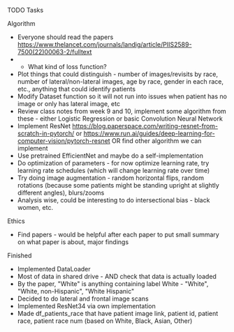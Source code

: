 TODO Tasks

Algorithm
* Everyone should read the papers https://www.thelancet.com/journals/landig/article/PIIS2589-7500(22)00063-2/fulltext
* * What kind of loss function?
* Plot things that could distinguish - number of images/revisits by race, number of lateral/non-lateral images, age by race, gender in each race, etc., anything that could identify patients
* Modify Dataset function so it will not run into issues when patient has no image or only has lateral image, etc
* Review class notes from week 9 and 10, implement some algorithm from these - either Logistic Regression or basic Convolution Neural Network
* Implement ResNet https://blog.paperspace.com/writing-resnet-from-scratch-in-pytorch/ or https://www.run.ai/guides/deep-learning-for-computer-vision/pytorch-resnet OR find other algorithm we can implement
* Use pretrained EfficientNet and maybe do a self-implementation
* Do optimization of parameters - for now optimize learning rate, try learning rate schedules (which will change learning rate over time)
* Try doing image augmentation - random horizontal flips, random rotations (because some patients might be standing upright at slightly different angles), blurs/zooms
* Analysis wise, could be interesting to do intersectional bias - black women, etc.

Ethics
* Find papers - would be helpful after each paper to put small summary on what paper is about, major findings

Finished
* Implemented DataLoader
* Most of data in shared drive - AND check that data is actually loaded
* By the paper, "White" is anything containing label White - "White", "White, non-Hispanic", "White Hispanic"
* Decided to do lateral and frontal image scans
* Implemented ResNet34 via own implementation
* Made df_patients_race that have patient image link, patient id, patient race, patient race num (based on White, Black, Asian, Other)
